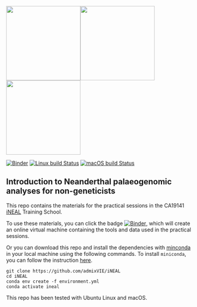 <img src="https://inealcost.inantro.hr/wp-content/uploads/2021/04/logo-iNEAL-official-with-full-action-name.jpg" width="200" /><img src="https://inealcost.inantro.hr/wp-content/uploads/2021/04/COST_LOGO_rgb_highresolution-300x141.jpg" width="200" /><img src="https://inealcost.inantro.hr/wp-content/uploads/2021/04/COST-H2020-acknowledgement-4lines-300x97.jpg" width="200" />

[![Binder](https://mybinder.org/badge_logo.svg)](https://mybinder.org/v2/gh/admixVIE/iNEAL/HEAD)
[![Linux build Status](https://github.com/admixVIE/iNEAL/actions/workflows/ubuntu-build.yml/badge.svg?branch=main)](https://github.com/admixVIE/iNEAL/actions)
[![macOS build Status](https://github.com/admixVIE/iNEAL/actions/workflows/macos-build.yml/badge.svg?branch=main)](https://github.com/admixVIE/iNEAL/actions)

## Introduction to Neanderthal palaeogenomic analyses for non-geneticists

This repo contains the materials for the practical sessions in the CA19141 [iNEAL](https://inealcost.inantro.hr/about/) Training School.

To use these materials, you can click the badge [![Binder](https://mybinder.org/badge_logo.svg)](https://mybinder.org/v2/gh/admixVIE/iNEAL/HEAD), which will create an online virtual machine containing the tools and data used in the practical sessions.

Or you can download this repo and install the dependencies with [minconda](https://docs.conda.io/en/latest/miniconda.html) in your local machine using the following commands. To install `miniconda`, you can follow the instruction [here](https://conda.io/projects/conda/en/latest/user-guide/install/index.html).
```
git clone https://github.com/admixVIE/iNEAL
cd iNEAL
conda env create -f environment.yml
conda activate ineal
```
This repo has been tested with Ubuntu Linux and macOS.
